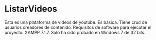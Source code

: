 # ListarVideos
Esta es una plataforma de videos de youtube. Es básica. Tiene crud de usuarios creadores de contenido.  Requisitos de software para ejecutar el proyecto: XAMPP 7.1.7. Solo ha sido probado en Windows 7 de 32 bits.
